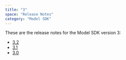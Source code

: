 ```yaml
---
title: "3"
space: "Release Notes"
category: "Model SDK"
---
```


These are the release notes for the Model SDK version 3:

* [3.2](3.2)
* [3.1](3.1)
* [3.0](3.0)
